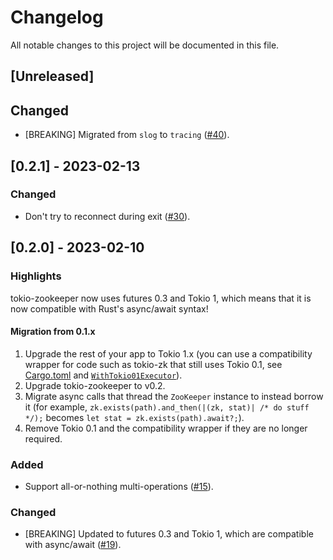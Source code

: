 # Changelog

All notable changes to this project will be documented in this file.

## [Unreleased]

## Changed

- [BREAKING] Migrated from `slog` to `tracing` ([#40]).

[#40]: https://github.com/stackabletech/tokio-zookeeper/pull/40

## [0.2.1] - 2023-02-13

### Changed

- Don't try to reconnect during exit ([#30]).

[#30]: https://github.com/stackabletech/tokio-zookeeper/pull/30

## [0.2.0] - 2023-02-10

### Highlights

tokio-zookeeper now uses futures 0.3 and Tokio 1, which means that it is
now compatible with Rust's async/await syntax!

#### Migration from 0.1.x

1. Upgrade the rest of your app to Tokio 1.x (you can use a compatibility wrapper for code such as tokio-zk that still
   uses Tokio 0.1, see
   [Cargo.toml](https://github.com/stackabletech/zookeeper-operator/blob/a682dcc3c7dc841917e968ba0e9fa9d33a4fabf5/rust/operator-binary/Cargo.toml#L22-L23)
   and
   [`WithTokio01Executor`](https://github.com/stackabletech/zookeeper-operator/blob/a682dcc3c7dc841917e968ba0e9fa9d33a4fabf5/rust/operator-binary/src/utils.rs#L6-L38)).
2. Upgrade tokio-zookeeper to v0.2.
3. Migrate async calls that thread the `ZooKeeper` instance to instead borrow it (for example,
   `zk.exists(path).and_then(|(zk, stat)| /* do stuff */);` becomes
   `let stat = zk.exists(path).await?;`).
4. Remove Tokio 0.1 and the compatibility wrapper if they are no longer required.

### Added

- Support all-or-nothing multi-operations ([#15]).

### Changed

- [BREAKING] Updated to futures 0.3 and Tokio 1, which are compatible with async/await ([#19]).

[#15]: https://github.com/stackabletech/tokio-zookeeper/pull/15
[#19]: https://github.com/stackabletech/tokio-zookeeper/pull/19
